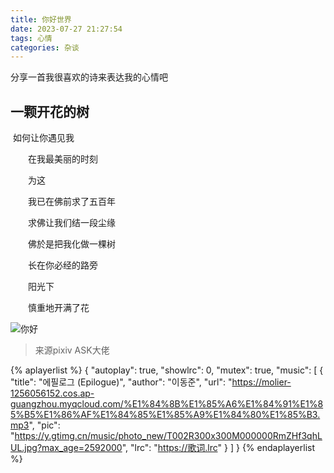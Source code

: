 ```yaml
---
title: 你好世界
date: 2023-07-27 21:27:54
tags: 心情
categories: 杂谈
---
```

 分享一首我很喜欢的诗来表达我的心情吧  

 <!-- more -->

## 一颗开花的树   

​		如何让你遇见我

　　在我最美丽的时刻

　　为这

　　我已在佛前求了五百年

　　求佛让我们结一段尘缘

　　佛於是把我化做一棵树

　　长在你必经的路旁

　　阳光下

　　慎重地开满了花

![你好](/images/hello.png)
> 来源pixiv ASK大佬

{% aplayerlist %}
{
    "autoplay": true,
    "showlrc": 0,
    "mutex": true,
    "music": [
        {
            "title": "에필로그 (Epilogue)",
            "author": "이동준",
            "url": "https://molier-1256056152.cos.ap-guangzhou.myqcloud.com/%E1%84%8B%E1%85%A6%E1%84%91%E1%85%B5%E1%86%AF%E1%84%85%E1%85%A9%E1%84%80%E1%85%B3.mp3",
            "pic": "https://y.gtimg.cn/music/photo_new/T002R300x300M000000RmZHf3qhLUL.jpg?max_age=2592000",
            "lrc": "https://歌词.lrc"
        }
    ]
}
{% endaplayerlist %}
